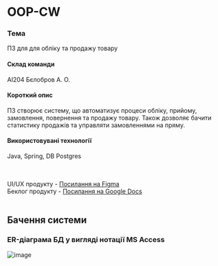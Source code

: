 # OOP-CW
### Тема
ПЗ для для обліку та продажу товару

#### Склад команди
АІ204 Бєлобров А. О.

#### Короткий опис
ПЗ створює систему, що автоматизує процеси обліку, прийому, замовлення, повернення та продажу товару. Також дозволяє бачити статистику продажів та управляти замовленнями на пряму.

#### Використовувані технології
Java, Spring, DB Postgres

<br><br>
UI/UX продукту - [Посилання на Figma](https://www.figma.com/file/RedTxkPfvIvVLLUdxDhmnj/OOP-CW?node-id=0%3A1) <br>
Беклог продукту - [Посилання на Google Docs](https://docs.google.com/spreadsheets/d/16yxTzO1KasehXI3JCAOZzH2GR46FFQkO_cL4NIKiV5s/edit?usp=sharing)
<br><br>

## Бачення системи

### ER-діаграма БД у вигляді нотації MS Access
![image](https://user-images.githubusercontent.com/66921192/165292042-622b91cf-a31f-45e3-96c1-a2f9ea862eef.png)


